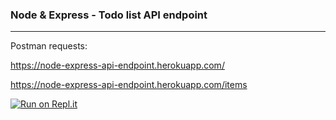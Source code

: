 ### Node & Express - Todo list API endpoint
---
Postman requests:

https://node-express-api-endpoint.herokuapp.com/

https://node-express-api-endpoint.herokuapp.com/items

[![Run on Repl.it](https://repl.it/badge/github/mheerspink75/express-api-endpoint)](https://repl.it/github/mheerspink75/express-api-endpoint)

